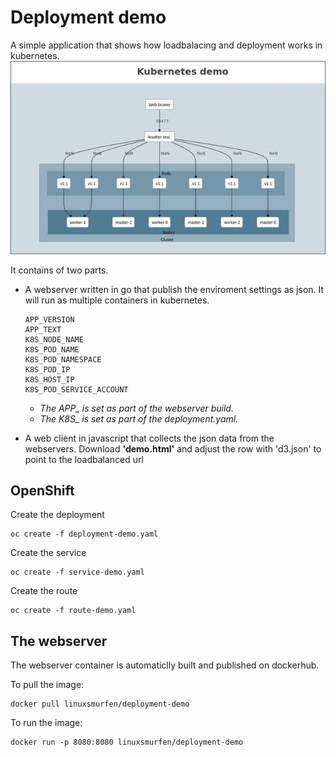 # Deployment demo

A simple application that shows how loadbalacing and deployment works in kubernetes.
![Webpage picture](demo-deployment.jpg)


It contains of two parts.

- A webserver written in go that publish the enviroment settings as json. It will run as multiple containers in kubernetes.
  ```
  APP_VERSION
  APP_TEXT
  K8S_NODE_NAME
  K8S_POD_NAME
  K8S_POD_NAMESPACE
  K8S_POD_IP
  K8S_HOST_IP
  K8S_POD_SERVICE_ACCOUNT
  ```
  - *The APP_ is set as part of the webserver build.*
  - *The K8S_ is set as part of the deployment.yaml.*
 

- A web client in javascript that collects the json data from the webservers.
  Download **'demo.html'** and adjust the row with 'd3.json' to point to the loadbalanced url


## OpenShift

Create the deployment
```
oc create -f deployment-demo.yaml
```

Create the service
```
oc create -f service-demo.yaml
```

Create the route
```
oc create -f route-demo.yaml
```


## The webserver
The webserver container is automaticlly built and published on dockerhub.

To pull the image:
```
docker pull linuxsmurfen/deployment-demo
```

To run the image:
```
docker run -p 8080:8080 linuxsmurfen/deployment-demo
```

